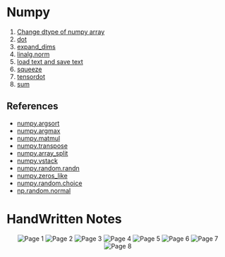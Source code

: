# Numpy
1. [Change dtype of numpy array](./Change%20dtype%20of%20numpy%20array/index.md)
2. [dot](./dot/index.md)
3. [expand_dims](./expand_dims/index.md)
4. [linalg.norm](./linalg.norm/index.md)
5. [load text and save text](./load%20text%20and%20save%20text/index.md)
6. [squeeze](./squeeze/index.md)
7. [tensordot](./tensordot/index.md)
8. [sum](./sum/index.md)

## References
* [numpy.argsort](https://numpy.org/doc/stable/reference/generated/numpy.argsort.html)
* [numpy.argmax](https://numpy.org/doc/stable/reference/generated/numpy.argmax.html)
* [numpy.matmul](https://numpy.org/doc/stable/reference/generated/numpy.matmul.html)
* [numpy.transpose](https://numpy.org/doc/stable/reference/generated/numpy.transpose.html)
* [numpy.array_split](https://numpy.org/doc/stable/reference/generated/numpy.array_split.html)
* [numpy.vstack](https://numpy.org/doc/stable/reference/generated/numpy.vstack.html#:~:text=vstack-,numpy.,to%20(1%2CN).)
* [numpy.random.randn](https://numpy.org/doc/stable/reference/random/generated/numpy.random.randn.html)
* [numpy.zeros_like](https://numpy.org/doc/stable/reference/generated/numpy.zeros_like.html#:~:text=zeros_like,-numpy.&text=Return%20an%20array%20of%20zeros,type%20as%20a%20given%20array.&text=The%20shape%20and%20data%2Dtype,attributes%20of%20the%20returned%20array.)
* [numpy.random.choice](https://numpy.org/doc/stable/reference/random/generated/numpy.random.choice.html)
* [np.random.normal](https://numpy.org/doc/stable/reference/random/generated/numpy.random.normal.html)

# HandWritten Notes
<p align="center">
<img src="./1.jpg" alt="Page 1"/>
<img src="./2.jpg" alt="Page 2"/>
<img src="./3.jpg" alt="Page 3"/>
<img src="./4.jpg" alt="Page 4"/>
<img src="./5.jpg" alt="Page 5"/>
<img src="./6.jpg" alt="Page 6"/>
<img src="./7.jpg" alt="Page 7"/>
<img src="./8.jpg" alt="Page 8"/>
<p\>

